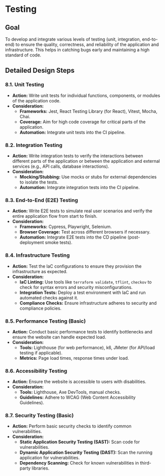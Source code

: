 # Testing

## Goal
To develop and integrate various levels of testing (unit, integration, end-to-end) to ensure the quality, correctness, and reliability of the application and infrastructure. This helps in catching bugs early and maintaining a high standard of code.

## Detailed Design Steps

### 8.1. Unit Testing
*   **Action:** Write unit tests for individual functions, components, or modules of the application code.
*   **Consideration:**
    *   **Frameworks:** Jest, React Testing Library (for React), Vitest, Mocha, Chai.
    *   **Coverage:** Aim for high code coverage for critical parts of the application.
    *   **Automation:** Integrate unit tests into the CI pipeline.

### 8.2. Integration Testing
*   **Action:** Write integration tests to verify the interactions between different parts of the application or between the application and external services (e.g., API calls, database interactions).
*   **Consideration:**
    *   **Mocking/Stubbing:** Use mocks or stubs for external dependencies to isolate the tests.
    *   **Automation:** Integrate integration tests into the CI pipeline.

### 8.3. End-to-End (E2E) Testing
*   **Action:** Write E2E tests to simulate real user scenarios and verify the entire application flow from start to finish.
*   **Consideration:**
    *   **Frameworks:** Cypress, Playwright, Selenium.
    *   **Browser Coverage:** Test across different browsers if necessary.
    *   **Automation:** Integrate E2E tests into the CD pipeline (post-deployment smoke tests).

### 8.4. Infrastructure Testing
*   **Action:** Test the IaC configurations to ensure they provision the infrastructure as expected.
*   **Consideration:**
    *   **IaC Linting:** Use tools like `terraform validate`, `tflint`, `checkov` to check for syntax errors and security misconfigurations.
    *   **Integration Tests:** Deploy a test environment with IaC and run automated checks against it.
    *   **Compliance Checks:** Ensure infrastructure adheres to security and compliance policies.

### 8.5. Performance Testing (Basic)
*   **Action:** Conduct basic performance tests to identify bottlenecks and ensure the website can handle expected load.
*   **Consideration:**
    *   **Tools:** Lighthouse (for web performance), k6, JMeter (for API/load testing if applicable).
    *   **Metrics:** Page load times, response times under load.

### 8.6. Accessibility Testing
*   **Action:** Ensure the website is accessible to users with disabilities.
*   **Consideration:**
    *   **Tools:** Lighthouse, Axe DevTools, manual checks.
    *   **Guidelines:** Adhere to WCAG (Web Content Accessibility Guidelines).

### 8.7. Security Testing (Basic)
*   **Action:** Perform basic security checks to identify common vulnerabilities.
*   **Consideration:**
    *   **Static Application Security Testing (SAST):** Scan code for vulnerabilities.
    *   **Dynamic Application Security Testing (DAST):** Scan the running application for vulnerabilities.
    *   **Dependency Scanning:** Check for known vulnerabilities in third-party libraries.
